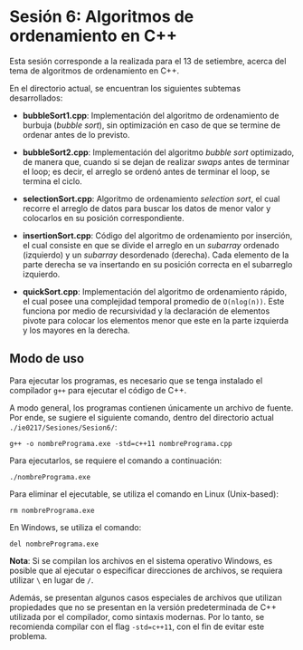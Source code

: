 # Sesión 6: Algoritmos de ordenamiento en C++

Esta sesión corresponde a la realizada para el 13 de setiembre, acerca del tema de algoritmos de ordenamiento en C++.

En el directorio actual, se encuentran los siguientes subtemas desarrollados:

- __bubbleSort1.cpp__: Implementación del algoritmo de ordenamiento de burbuja (_bubble sort_), sin optimización en caso de que se termine de ordenar antes de lo previsto.

- __bubbleSort2.cpp__: Implementación del algoritmo _bubble sort_ optimizado, de manera que, cuando si se dejan de realizar _swaps_ antes de terminar el loop; es decir, el arreglo se ordenó antes de terminar el loop, se termina el ciclo.

- __selectionSort.cpp__: Algoritmo de ordenamiento _selection sort_, el cual recorre el arreglo de datos para buscar los datos de menor valor y colocarlos en su posición correspondiente.

- __insertionSort.cpp__: Código del algoritmo de ordenamiento por inserción, el cual consiste en que se divide el arreglo en un _subarray_ ordenado (izquierdo) y un _subarray_ desordenado (derecha). Cada elemento de la parte derecha se va insertando en su posición correcta en el subarreglo izquierdo.

- __quickSort.cpp__: Implementación del algoritmo de ordenamiento rápido, el cual posee una complejidad temporal promedio de `O(nlog(n))`. Este funciona por medio de recursividad y la declaración de elementos pivote para colocar los elementos menor que este en la parte izquierda y los mayores en la derecha.

## Modo de uso

Para ejecutar los programas, es necesario que se tenga instalado el compilador `g++` para ejecutar el código de C++.

A modo general, los programas contienen únicamente un archivo de fuente. Por ende, se sugiere el siguiente comando, dentro del directorio actual `./ie0217/Sesiones/Sesion6/`:

```
g++ -o nombrePrograma.exe -std=c++11 nombrePrograma.cpp
```

Para ejecutarlos, se requiere el comando a continuación:

```
./nombrePrograma.exe
```

Para eliminar el ejecutable, se utiliza el comando en Linux (Unix-based):
```
rm nombrePrograma.exe
```

En Windows, se utiliza el comando:
```
del nombrePrograma.exe
```

__Nota__: Si se compilan los archivos en el sistema operativo Windows, es posible que al ejecutar o especificar direcciones de archivos, se requiera utilizar `\` en lugar de `/`.

Además, se presentan algunos casos especiales de archivos que utilizan propiedades que no se presentan en la versión predeterminada de C++ utilizada por el compilador, como sintaxis modernas. Por lo tanto, se recomienda compilar con el flag `-std=c++11`, con el fin de evitar este problema.
